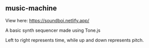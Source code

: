 ## music-machine

View here: https://soundboi.netlify.app/

A basic synth sequencer made using Tone.js

Left to right represents time, while up and down represents pitch.
